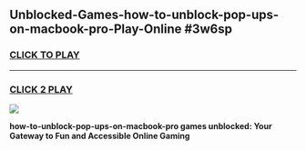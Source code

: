 
## Unblocked-Games-how-to-unblock-pop-ups-on-macbook-pro-Play-Online #3w6sp
<h3>
<a href="https://news.freeplayer.one?title=how-to-unblock-pop-ups-on-macbook-pro&ref=3">CLICK TO PLAY</a></h3>
<hr>

<h3>
<a href="https://news.freeplayer.one?title=how-to-unblock-pop-ups-on-macbook-pro&ref=3">CLICK 2 PLAY</a>
  
</h3>

<a href="https://news.freeplayer.one?title=how-to-unblock-pop-ups-on-macbook-pro&ref=3"><img src="https://clearcache.store/games.png"></a>


**how-to-unblock-pop-ups-on-macbook-pro games unblocked: Your Gateway to Fun and Accessible Online Gaming**
